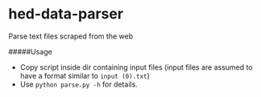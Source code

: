 # hed-data-parser
Parse text files scraped from the web

#####Usage


* Copy script inside dir containing input files (input files are assumed to have a format similar to `input (0).txt`)
* Use `python parse.py -h` for details.


